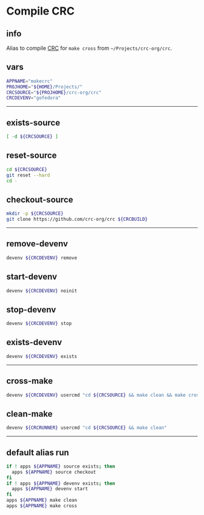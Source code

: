 # Compile CRC

## info

Alias to compile [CRC][crc project] for `make cross` from `~/Projects/crc-org/crc`.


## vars
```sh
APPNAME="makecrc"
PROJHOME="${HOME}/Projects/"
CRCSOURCE="${PROJHOME}/crc-org/crc"
CRCDEVENV="gofedora"
```

---

## exists-source
```sh
[ -d ${CRCSOURCE} ]
```

## reset-source
```sh
cd ${CRCSOURCE}
git reset --hard
cd -
```

## checkout-source
```sh
mkdir -p ${CRCSOURCE}
git clone https://github.com/crc-org/crc ${CRCBUILD}
```

---

## remove-devenv
```sh
devenv ${CRCDEVENV} remove
```

## start-devenv
```sh
devenv ${CRCDEVENV} noinit
```

## stop-devenv
```sh
devenv ${CRCDEVENV} stop
```

## exists-devenv
```sh
devenv ${CRCDEVENV} exists
```

---

## cross-make
```sh interactive
devenv ${CRCDEVENV} usercmd "cd ${CRCSOURCE} && make clean && make cross"
```

## clean-make
```sh
devenv ${CRCRUNNER} usercmd "cd ${CRCSOURCE} && make clean"
```

---

## default alias run
```sh interactive
if ! apps ${APPNAME} source exists; then
  apps ${APPNAME} source checkout
fi
if ! apps ${APPNAME} devenv exists; then
  apps ${APPNAME} devenv start
fi
apps ${APPNAME} make clean
apps ${APPNAME} make cross
```


[crc project]: https://github.com/crc-org/crc "CRC project"
